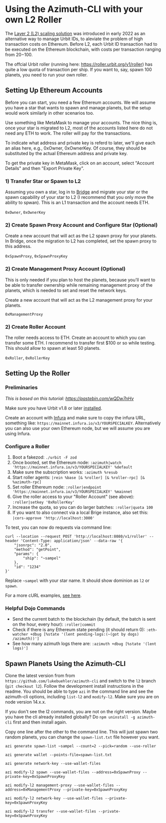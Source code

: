 # Using the Azimuth-CLI with your own L2 Roller

The [Layer 2 (L2) scaling solution](https://urbit.org/docs/azimuth/l2/layer2) was introduced in early 2022 as an alternative way to manage Urbit IDs, to aleviate the problem of high transaction costs on Ethereum. Before L2, each Urbit ID transaction had to be executed on the Ethereum blockchain, with costs per transaction ranging from $20-$100.

The offcial Urbit roller (running here: https://roller.urbit.org/v1/roller) has quite a low quota of transaction per ship. If you want to, say, spawn 100 planets, you need to run your own roller.

## Setting Up Ethereum Accounts

Before you can start, you need a few Ethereum accounts. We will assume you have a star that wants to spawn and manage planets, but the setup would work similarly in other scenarios too.

Use something like MetaMask to manage your accounts. The nice thing is, once your star is migrated to L2, most of the accounts listed here do not need any ETH to work. The roller will pay for the transactions.

To indicate what address and private key is referd to later, we'll give each an alias here, e.g., 0xOwner, 0xOwnerKey. Of course, they should be substituted by the actual Ethereum address and private key.

To get the private key in MetaMask, click on an account, select "Account Details" and then "Export Private Key". 

### 1) Transfer Star or Spawn to L2
Assuming you own a star, log in to [Bridge](https://bridge.urbit.org/) and migrate your star or the spawn capability of your star to L2 (I recommend that you only move the ability to spwan). This is an L1 transaction and the account needs ETH.

`0xOwner`, `0xOwnerKey`

### 2) Create Spawn Proxy Account and Configure Star (Optional)
Create a new account that will act as the L2 spawn proxy for your planets. In Bridge, once the migration to L2 has completed, set the spawn proxy to this address.

`0xSpawnProxy`, `0xSpawnProxyKey`

### 2) Create Management Proxy Account (Optional)
This is only needed if you plan to host the planets, because you'll want to be able to transfer ownership while remaining management proxy of the planets, which is needed to set and reset the network keys.

Create a new account that will act as the L2 management proxy for your planets.

`0xManagementProxy`

### 2) Create Roller Account
The roller needs access to ETH. Create an account to which you can transfer some ETH. I recommend to transfer first $100 or so while testing. This should allow to spawn at least 50 planets.

`0xRoller`, `0xRollerKey`

## Setting Up the Roller

### Preliminaries

*This is based on this tutorial: https://pastebin.com/wQDw7nHv*

Make sure you have Urbit v1.8 or later [installed](https://urbit.org/getting-started/cli).

Create an account with [Infura](https://infura.io/) and make sure to copy the infura URL, something like: `https://mainnet.infura.io/v3/YOURSPECIALKEY`. Alternatively you can also use your own Ethereum node, but we will assume you are using Infura.

### Configure a Roller
1) Boot a fakezod: `./urbit -F zod`
2) Once booted, set the Ethereum node: `:azimuth|watch 'https://mainnet.infura.io/v3/YOURSPECIALKEY' %default`
3) Make sure the subscription works: `:azimuth %resub`
4) Start roller agents: `|rein %base [& %roller] [& %roller-rpc] [& %azimuth-rpc]`
5) Set roller Ethereum node: `:roller|endpoint 'https://mainnet.infura.io/v3/YOURSPECIALKEY' %mainnet`
6) Give the roller access to your "Roller Account" (see above): `:roller|setkey '0xRollerKey'`
7) Increase the quota, so you can do larger batches: `:roller|quota 100`
8) If you want to also connect via a local Brige instance, also set this: `|cors-approve 'http://localhost:3000'`

To test, you can now do requests via command line:
```
curl --location --request POST 'http://localhost:8080/v1/roller' --header 'Content-Type: application/json' --data-raw '{
    "jsonrpc": "2.0",
    "method": "getPoint",
    "params": {
        "ship": "~sampel"
    },
    "id": "1234"
}'
```
Replace `~sampel` with your star name. It should show dominion as `l2` or `spawn`.

For a more cURL examples, [see here](https://documenter.getpostman.com/view/16338962/Tzm3nx7x).

### Helpful Dojo Commands

 * Send the current batch to the blockchain (by default, the batch is sent on the hour, every hour): `:roller|commit`
 * Check if there is any Ethereum state pending (it should return 0): `:eth-watcher +dbug [%state '(lent pending-logs:(~(got by dogs) /azimuth))']`
 * See how many azimuth logs there are: `:azimuth +dbug [%state '(lent logs)']`

## Spawn Planets Using the Azimuth-CLI

Clone the latest version from from `https://github.com/lukebuehler/azimuth-cli` and switch to the `l2` branch (`git checkout l2`). Follow the  development install instructions in the readme. You should be able to type `azi` in the command line and see the azimuth-cli options, including `list-l2` and `modify-l2`. Make sure you are on node version 14.x.x.

If you don't see the l2 commands, you are not on the right version. Maybe you have the cli already installed globally? Do `npm uninstall -g azimuth-cli` first and then install again.

Copy one line after the other to the command line. This will just spawn two random planets, you can change the `spawn-list.txt` file however you want.

```
azi generate spawn-list ~sampel --count=2 --pick=random --use-roller

azi generate wallet --points-file=spawn-list.txt

azi generate network-key --use-wallet-files

azi modify-l2 spawn --use-wallet-files --address=0xSpawnProxy --private-key=0xSpawnProxyKey

azi modify-l2 management-proxy --use-wallet-files --address=0xManagementProxy --private-key=0xSpawnProxyKey

azi modify-l2 network-key --use-wallet-files --private-key=0xSpawnProxyKey

azi modify-l2 transfer --use-wallet-files --private-key=0xSpawnProxyKey 
```







